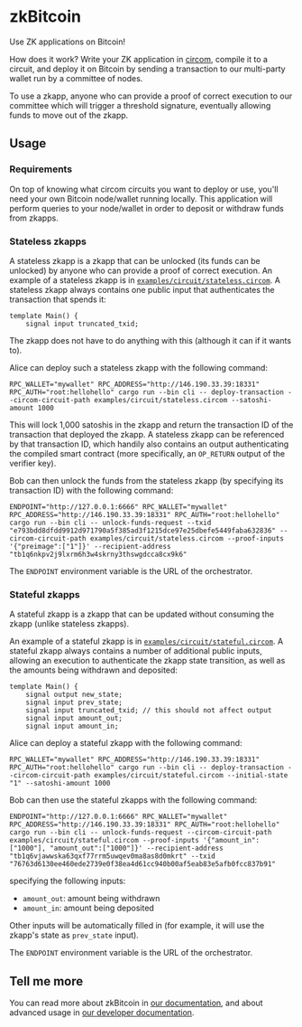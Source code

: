 # zkBitcoin

Use ZK applications on Bitcoin!

How does it work? Write your ZK application in [circom](https://github.com/iden3/circom), compile it to a circuit, and deploy it on Bitcoin by sending a transaction to our multi-party wallet run by a committee of nodes.

To use a zkapp, anyone who can provide a proof of correct execution to our committee which will trigger a threshold signature, eventually allowing funds to move out of the zkapp.

## Usage

### Requirements

On top of knowing what circom circuits you want to deploy or use, you'll need your own Bitcoin node/wallet running locally. This application will perform queries to your node/wallet in order to deposit or withdraw funds from zkapps.

### Stateless zkapps

A stateless zkapp is a zkapp that can be unlocked (its funds can be unlocked) by anyone who can provide a proof of correct execution. An example of a stateless zkapp is in [`examples/circuit/stateless.circom`](examples/circuit/stateless.circom). A stateless zkapp always contains one public input that authenticates the transaction that spends it:

```circom
template Main() {
    signal input truncated_txid;
```

The zkapp does not have to do anything with this (although it can if it wants to).

Alice can deploy such a stateless zkapp with the following command:

```shell
RPC_WALLET="mywallet" RPC_ADDRESS="http://146.190.33.39:18331" RPC_AUTH="root:hellohello" cargo run --bin cli -- deploy-transaction --circom-circuit-path examples/circuit/stateless.circom --satoshi-amount 1000
```

This will lock 1,000 satoshis in the zkapp and return the transaction ID of the transaction that deployed the zkapp. A stateless zkapp can be referenced by that transaction ID, which handily also contains an output authenticating the compiled smart contract (more specifically, an `OP_RETURN` output of the verifier key).

Bob can then unlock the funds from the stateless zkapp (by specifying its transaction ID) with the following command:

```shell
ENDPOINT="http://127.0.0.1:6666" RPC_WALLET="mywallet" RPC_ADDRESS="http://146.190.33.39:18331" RPC_AUTH="root:hellohello" cargo run --bin cli -- unlock-funds-request --txid "e793bdd8dfdd9912d971790a5f385ad3f1215dce97e25dbefe5449faba632836" --circom-circuit-path examples/circuit/stateless.circom --proof-inputs '{"preimage":["1"]}' --recipient-address "tb1q6nkpv2j9lxrm6h3w4skrny3thswgdcca8cx9k6"
```

The `ENDPOINT` environment variable is the URL of the orchestrator.

### Stateful zkapps

A stateful zkapp is a zkapp that can be updated without consuming the zkapp (unlike stateless zkapps). 

An example of a stateful zkapp is in [`examples/circuit/stateful.circom`](examples/circuit/stateful.circom). A stateful zkapp always contains a number of additional public inputs, allowing an execution to authenticate the zkapp state transition, as well as the amounts being withdrawn and deposited:

```circom
template Main() {
    signal output new_state;
    signal input prev_state;
    signal input truncated_txid; // this should not affect output
    signal input amount_out;
    signal input amount_in;
```

Alice can deploy a stateful zkapp with the following command:

```shell
RPC_WALLET="mywallet" RPC_ADDRESS="http://146.190.33.39:18331" RPC_AUTH="root:hellohello" cargo run --bin cli -- deploy-transaction --circom-circuit-path examples/circuit/stateful.circom --initial-state "1" --satoshi-amount 1000     
```

Bob can then use the stateful zkapps with the following command:

```shell
ENDPOINT="http://127.0.0.1:6666" RPC_WALLET="mywallet" RPC_ADDRESS="http://146.190.33.39:18331" RPC_AUTH="root:hellohello" cargo run --bin cli -- unlock-funds-request --circom-circuit-path examples/circuit/stateful.circom --proof-inputs '{"amount_in":["1000"], "amount_out":["1000"]}' --recipient-address "tb1q6vjawwska63qxf77rrm5uwqev0ma8as8d0mkrt" --txid "76763d6130ee460ede2739e0f38ea4d61cc940b00af5eab83e5afb0fcc837b91"
```

specifying the following inputs:

* `amount_out`: amount being withdrawn
* `amount_in`: amount being deposited

Other inputs will be automatically filled in (for example, it will use the zkapp's state as `prev_state` input).

The `ENDPOINT` environment variable is the URL of the orchestrator.

## Tell me more

You can read more about zkBitcoin in [our documentation](docs/), and about advanced usage in [our developer documentation](DEVELOPER.md).
